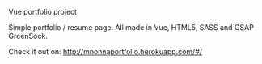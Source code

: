 Vue portfolio project

Simple portfolio / resume page. All made in Vue, HTML5, SASS and GSAP GreenSock.

Check it out on: http://mnonnaportfolio.herokuapp.com/#/
